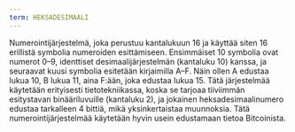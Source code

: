 ```yaml
---
term: HEKSADESIMAALI
---
```


Numerointijärjestelmä, joka perustuu kantalukuun 16 ja käyttää siten 16 erillistä symbolia numeroiden esittämiseen. Ensimmäiset 10 symbolia ovat numerot 0–9, identtiset desimaalijärjestelmän (kantaluku 10) kanssa, ja seuraavat kuusi symbolia esitetään kirjaimilla A–F. Näin ollen A edustaa lukua 10, B lukua 11, aina F:ään, joka edustaa lukua 15. Tätä järjestelmää käytetään erityisesti tietotekniikassa, koska se tarjoaa tiiviimmän esitystavan binääriluvuille (kantaluku 2), ja jokainen heksadesimaalinumero edustaa tarkalleen 4 bittiä, mikä yksinkertaistaa muunnoksia. Tätä numerointijärjestelmää käytetään hyvin usein edustamaan tietoa Bitcoinista.